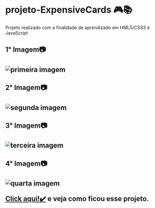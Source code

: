 # projeto-ExpensiveCards 🎮📚

 Projeto realizado com a finalidade de aprendizado em HML5/CSS3 e JavaScript

<h2>1° Imagem📷<h2>

<img src="Imagens-ExpensiveCard/1°%20Imagem%20.png" alt="primeira imagem">

<h2>2° Imagem📷<h2>

<img src="Imagens-ExpensiveCard/2°%20Imagem%20.png" alt="segunda imagem">

<h2>3° Imagem📷<h2>

<img src="Imagens-ExpensiveCard/3°%20Imagem%20.png" alt="terceira imagem">

<h2>4° Imagem📷<h2>

<img src="Imagens-ExpensiveCard/4°%20Imagem%20.png" alt="quarta imagem">



<a href="https://vitorfidelis.github.io/projeto-ExpensiveCards/" target="_blank" rel="noopener noreferrer">Click aqui!✔️</a> e veja como ficou esse projeto.